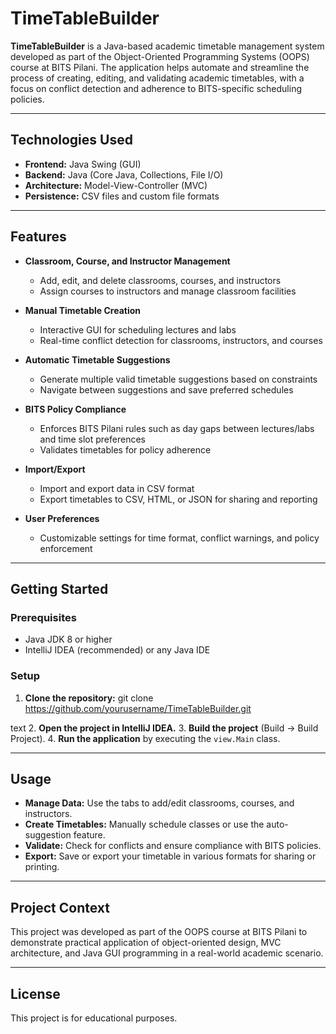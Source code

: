 # TimeTableBuilder

**TimeTableBuilder** is a Java-based academic timetable management system developed as part of the Object-Oriented Programming Systems (OOPS) course at BITS Pilani. The application helps automate and streamline the process of creating, editing, and validating academic timetables, with a focus on conflict detection and adherence to BITS-specific scheduling policies.

---

## Technologies Used

- **Frontend:** Java Swing (GUI)
- **Backend:** Java (Core Java, Collections, File I/O)
- **Architecture:** Model-View-Controller (MVC)
- **Persistence:** CSV files and custom file formats

---

## Features

- **Classroom, Course, and Instructor Management**
  - Add, edit, and delete classrooms, courses, and instructors
  - Assign courses to instructors and manage classroom facilities

- **Manual Timetable Creation**
  - Interactive GUI for scheduling lectures and labs
  - Real-time conflict detection for classrooms, instructors, and courses

- **Automatic Timetable Suggestions**
  - Generate multiple valid timetable suggestions based on constraints
  - Navigate between suggestions and save preferred schedules

- **BITS Policy Compliance**
  - Enforces BITS Pilani rules such as day gaps between lectures/labs and time slot preferences
  - Validates timetables for policy adherence

- **Import/Export**
  - Import and export data in CSV format
  - Export timetables to CSV, HTML, or JSON for sharing and reporting

- **User Preferences**
  - Customizable settings for time format, conflict warnings, and policy enforcement

---

## Getting Started

### Prerequisites

- Java JDK 8 or higher
- IntelliJ IDEA (recommended) or any Java IDE

### Setup

1. **Clone the repository:**
git clone https://github.com/yourusername/TimeTableBuilder.git

text
2. **Open the project in IntelliJ IDEA.**
3. **Build the project** (Build → Build Project).
4. **Run the application** by executing the `view.Main` class.

---

## Usage

- **Manage Data:** Use the tabs to add/edit classrooms, courses, and instructors.
- **Create Timetables:** Manually schedule classes or use the auto-suggestion feature.
- **Validate:** Check for conflicts and ensure compliance with BITS policies.
- **Export:** Save or export your timetable in various formats for sharing or printing.

---

## Project Context

This project was developed as part of the OOPS course at BITS Pilani to demonstrate practical application of object-oriented design, MVC architecture, and Java GUI programming in a real-world academic scenario.

---

## License

This project is for educational purposes.


